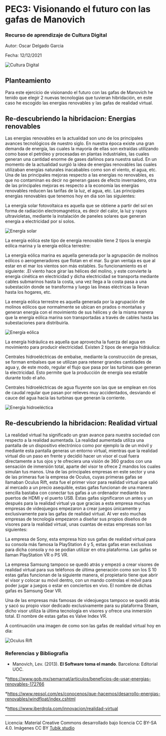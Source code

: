 # PEC3: Visionando el futuro con las gafas de Manovich 

### Recurso de aprendizaje de Cultura Digital 


Autor: Oscar Delgado Garcia


Fecha: 12/12/2021

![Cultura Digital](https://miro.medium.com/max/1400/0*9PyyNvrO2PcD3KuU.png) 



## Planteamiento

Para este ejercicio de visionando el futuro con las gafas de Manovich he tenido que elegir 2 nuevas tecnologías que tuvieran hibridación, en este caso he escogido las energías renovables y las gafas de realidad virtual.

## Re-descubriendo la hibridacion: Energias renovables

Las energías renovables en la actualidad son uno de los principales avances tecnológicos de nuestro siglo. En nuestra época existe una gran demanda de energía, las cuales la mayoría de ellas son extraídas utilizando como base el petróleo y procesadas en plantas industriales, las cuales generan una cantidad enorme de gases dañinos para nuestra salud. En un momento de la actualidad surgió la idea de energías renovables las cuales utilizaban energías naturales inacabables como son el viento, el agua, etc. Una de las principales mejoras respecto a las energías no renovables, es que no contaminan es decir no generan gases de efecto invernadero, otra de las principales mejoras es respecto a la economía las energías renovables reducen las tarifas de la luz, el agua, etc. Las principales energías renovables que tenemos hoy en dia son las siguientes:

La energía solar fotovoltaica es aquella que se obtiene a partir del sol en forma de radiación electromagnética, es decir del calor, la luz y rayos ultravioletas, mediante la instalación de paneles solares que generan energía a electricidad por sí solos.

![Energía solar](https://estaticos-cdn.elperiodico.com/clip/a959ff70-0bd6-4d1f-bee9-fc038694b323_source-aspect-ratio_default_0.jpg) 

La energía eólica este tipo de energía renovable tiene 2 tipos la energía eólica marina y la energía eólica terrestre:

La energía eólica marina es aquella generada por la agrupación de molinos eólicos o aerogeneradores que flotan en el mar. Su gran ventaja es que al estar en el mar los vientos son más estables. Su funcionamiento es el siguiente: .El viento hace girar las hélices del molino, y este convierte la energía cinética en electricidad y dicha electricidad se transporta mediante cables submarinos hasta la costa, una vez llega a la costa pasa a una subestación donde se transforma y luego las líneas eléctricas la llevan hasta los hogares, etc.

La energía eólica terrestre es aquella generada por la agrupación de molinos eólicos que normalmente se ubican en prados o montañas y generan energía con el movimiento de sus hélices y de la misma manera que la energía eólica marina son transportadas a través de cables hasta las subestaciones para distribuirla.

![Energía eólica](https://verdeyazul.diarioinformacion.com/wp-content/uploads/2021/12/energia-eolica-1.jpg) 

La energía hidráulica es aquella que aprovecha la fuerza del agua en movimiento para producir electricidad. Existen 2 tipos de energía hidráulica:

Centrales hidroeléctricas de embalse, mediante la construcción de presas, se forman embalses que se utilizan para retener grandes cantidades de agua y, de este modo, regular el flujo que pasa por las turbinas que generan la electricidad. Esto permite que la producción de energía sea estable durante todo el año.

Centrales hidroeléctricas de agua fluyente son las que se emplean en ríos de caudal regular que pasan por relieves muy accidentados, desviando el cauce del agua hacía las turbinas que generan la corriente.

![Energía hidroeléctica](https://www.enel.com/content/dam/enel-com/immagini/master-azienda_2400x1160/storie_2400x1160/diga-acqua_2400x1160.jpg) 

## Re-descubriendo la hibridacion: Realidad virtual

La realidad virtual ha significado un gran avance para nuestra sociedad con respecto a la realidad aumentada. La realidad aumentada utiliza una pantalla de un dispositivo electrónico como por ejemplo la de un móvil y mediante esta pantalla generas un entorno virtual, mientras que la realidad virtual dio un paso en frente y decidió hacer un visor el cual fuera directamente a tus ojos y te ofreciera una visión de 360 grados con una sensación de inmersión total, aparte del visor te ofrece 2 mandos los cuales simulan tus manos. Una de las principales empresas en este sector y una de las primeras fue la empresa de Oculus, cuyas primeras gafas se llamaban Oculus Rift, esta fue el primer visor para realidad virtual que salió al mercado a un precio asequible, estas gafas funcionan de una manera sencilla bastaba con conectar tus gafas a un ordenador mediante los puertos de HDMI y el puerto USB. Estas gafas significaron un antes y un después para la realidad virtual ya que gracias a esta empresa muchas empresas de videojuegos empezaron a crear juegos únicamente y exclusivamente para las gafas de realidad virtual. Al ver esto muchas empresas de tecnología empezaron a diseñar sus propios diseños de visores para la realidad virtual, unas cuantas de estas empresas son las siguientes:

La empresa de Sony, esta empresa hizo sus gafas de realidad virtual para su consola más famosa la PlayStation 4 y 5, estas gafas eran exclusivas para dicha consola y no se podían utilizar en otra plataforma. Las gafas se llaman PlayStation VR o PS VR.

La empresa Samsung tampoco se quedó atrás y empezó a crear visores de realidad virtual para sus teléfonos de última generación como son los S 10 estas gafas funcionan de la siguiente manera, el propietario tiene que abrir el visor y colocar su móvil dentro, con un mando controlas el móvil para poder jugar a juegos o estar en conciertos en vivo. El nombre de dichas gafas es Samsung Gear VR​​​.

Una de las empresas más famosas de videojuegos tampoco se quedó atrás y sacó su propio visor dedicado exclusivamente para su plataforma Steam, dicho visor utiliza la última tecnología en visores y ofrece una inmersión total. El nombre de estas gafas es Valve Index VR.

A continuación una imagen de como son las gafas de realidad virtual hoy en día:

![Oculus Rift](https://i0.wp.com/hipertextual.com/wp-content/uploads/2019/04/hipertextual-facebook-escondio-mensajes-secretos-miles-controles-oculus-rift-2019395286.jpg?fit=1200%2C675&ssl=1) 


### Referencias y Bibliografía

* Manovich, Lev. (2013). **El Software toma el mando**. Barcelona: Editorial UOC. 

*https://www.gob.mx/semarnat/articulos/beneficios-de-usar-energias-renovables-172766

*https://www.repsol.com/es/conocenos/que-hacemos/desarrollo-energias-renovables/windfloat/index.cshtml

*https://www.iberdrola.com/innovacion/realidad-virtual


----

Licencia: Material Creative Commons desarrollado bajo licencia CC BY-SA 4.0. Imágenes CC BY [Tubik studio](https://blog.tubikstudio.com/how-to-create-original-flat-illustrations-designers-tips/) 
